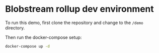 # Blobstream rollup dev environment

To run this demo, first clone the repository and change to the `/demo` directory.

Then run the docker-compose setup:

```bash
docker-compose up -d
